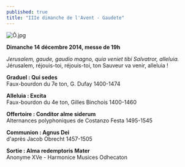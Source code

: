 ```yaml
---
published: true
title: "IIIe dimanche de l'Avent - Gaudete"
---
```


![Ô.jpg](/images/Ô.jpg)


**Dimanche 14 décembre 2014, messe de 19h**

*Jerusalem, gaude, gaudio magno, quia veniet tibi Salvatror, alleluia.*  
Jérusalem, réjouis-toi, réjouis-toi, ton Sauveur va venir, alleluia !

**Graduel : Qui sedes**  
Faux-bourdon du 7e ton, G. Dufay 1400-1474

**Alleluia : Excita**  
Faux-bourdon du 4e ton, Gilles Binchois 1400-1460

**Offertoire : Conditor alme siderum**  
Alternances polyphoniques de Costanzo Festa 1495-1545

**Communion : Agnus Dei**  
d'après Jacob Obrecht 1457-1505

**Sortie : Alma redemptoris Mater**  
Anonyme XVe - Harmonice Musices Odhecaton